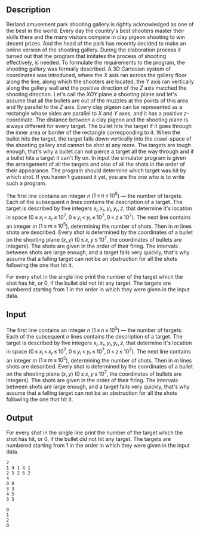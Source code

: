 ## Description

<div><p>Berland amusement park shooting gallery is rightly acknowledged as one of the best in the world. Every day the country's best shooters master their skills there and the many visitors compete in clay pigeon shooting to win decent prizes. And the head of the park has recently decided to make an online version of the shooting gallery. During the elaboration process it turned out that the program that imitates the process of shooting effectively, is needed. To formulate the requirements to the program, the shooting gallery was formally described. A 3D Cartesian system of coordinates was introduced, where the <span class="tex-span"><i>X</i></span> axis ran across the gallery floor along the line, along which the shooters are located, the <span class="tex-span"><i>Y</i></span> axis ran vertically along the gallery wall and the positive direction of the <span class="tex-span"><i>Z</i></span> axis matched the shooting direction. Let's call the <span class="tex-span"><i>XOY</i></span> plane a shooting plane and let's assume that all the bullets are out of the muzzles at the points of this area and fly parallel to the <span class="tex-span"><i>Z</i></span> axis. Every clay pigeon can be represented as a rectangle whose sides are parallel to <span class="tex-span"><i>X</i></span> and <span class="tex-span"><i>Y</i></span> axes, and it has a positive <span class="tex-span"><i>z</i></span>-coordinate. The distance between a clay pigeon and the shooting plane is always different for every target. The bullet hits the target if it goes through the inner area or border of the rectangle corresponding to it. When the bullet hits the target, the target falls down vertically into the crawl-space of the shooting gallery and cannot be shot at any more. The targets are tough enough, that's why a bullet can not pierce a target all the way through and if a bullet hits a target it can't fly on. In input the simulator program is given the arrangement of all the targets and also of all the shots in the order of their appearance. The program should determine which target was hit by which shot. If you haven't guessed it yet, you are the one who is to write such a program.</p></div><div class="input-specification"><p>The first line contains an integer <span class="tex-span"><i>n</i></span> (<span class="tex-span">1 ≤ <i>n</i> ≤ 10<sup class="upper-index">5</sup></span>) — the number of targets. Each of the subsequent <span class="tex-span"><i>n</i></span> lines contains the description of a target. The target is described by five integers <span class="tex-span"><i>x</i><sub class="lower-index"><i>l</i></sub>, <i>x</i><sub class="lower-index"><i>r</i></sub>, <i>y</i><sub class="lower-index"><i>l</i></sub>, <i>y</i><sub class="lower-index"><i>r</i></sub>, <i>z</i></span>, that determine it's location in space (<span class="tex-span">0 ≤ <i>x</i><sub class="lower-index"><i>l</i></sub> &lt; <i>x</i><sub class="lower-index"><i>r</i></sub> ≤ 10<sup class="upper-index">7</sup>, 0 ≤ <i>y</i><sub class="lower-index"><i>l</i></sub> &lt; <i>y</i><sub class="lower-index"><i>r</i></sub> ≤ 10<sup class="upper-index">7</sup>, 0 &lt; <i>z</i> ≤ 10<sup class="upper-index">7</sup></span>). The next line contains an integer <span class="tex-span"><i>m</i></span> (<span class="tex-span">1 ≤ <i>m</i> ≤ 10<sup class="upper-index">5</sup></span>), determining the number of shots. Then in <span class="tex-span"><i>m</i></span> lines shots are described. Every shot is determined by the coordinates of a bullet on the shooting plane <span class="tex-span">(<i>x</i>, <i>y</i>)</span> (<span class="tex-span">0 ≤ <i>x</i>, <i>y</i> ≤ 10<sup class="upper-index">7</sup></span>, the coordinates of bullets are integers). The shots are given in the order of their firing. The intervals between shots are large enough, and a target falls very quickly, that's why assume that a falling target can not be an obstruction for all the shots following the one that hit it.</p></div><div class="output-specification"><p>For every shot in the single line print the number of the target which the shot has hit, or 0, if the bullet did not hit any target. The targets are numbered starting from 1 in the order in which they were given in the input data.</p></div>

## Input

<p>The first line contains an integer <span class="tex-span"><i>n</i></span> (<span class="tex-span">1 ≤ <i>n</i> ≤ 10<sup class="upper-index">5</sup></span>) — the number of targets. Each of the subsequent <span class="tex-span"><i>n</i></span> lines contains the description of a target. The target is described by five integers <span class="tex-span"><i>x</i><sub class="lower-index"><i>l</i></sub>, <i>x</i><sub class="lower-index"><i>r</i></sub>, <i>y</i><sub class="lower-index"><i>l</i></sub>, <i>y</i><sub class="lower-index"><i>r</i></sub>, <i>z</i></span>, that determine it's location in space (<span class="tex-span">0 ≤ <i>x</i><sub class="lower-index"><i>l</i></sub> &lt; <i>x</i><sub class="lower-index"><i>r</i></sub> ≤ 10<sup class="upper-index">7</sup>, 0 ≤ <i>y</i><sub class="lower-index"><i>l</i></sub> &lt; <i>y</i><sub class="lower-index"><i>r</i></sub> ≤ 10<sup class="upper-index">7</sup>, 0 &lt; <i>z</i> ≤ 10<sup class="upper-index">7</sup></span>). The next line contains an integer <span class="tex-span"><i>m</i></span> (<span class="tex-span">1 ≤ <i>m</i> ≤ 10<sup class="upper-index">5</sup></span>), determining the number of shots. Then in <span class="tex-span"><i>m</i></span> lines shots are described. Every shot is determined by the coordinates of a bullet on the shooting plane <span class="tex-span">(<i>x</i>, <i>y</i>)</span> (<span class="tex-span">0 ≤ <i>x</i>, <i>y</i> ≤ 10<sup class="upper-index">7</sup></span>, the coordinates of bullets are integers). The shots are given in the order of their firing. The intervals between shots are large enough, and a target falls very quickly, that's why assume that a falling target can not be an obstruction for all the shots following the one that hit it.</p>

## Output

<p>For every shot in the single line print the number of the target which the shot has hit, or 0, if the bullet did not hit any target. The targets are numbered starting from 1 in the order in which they were given in the input data.</p>





```input1
2
1 4 1 4 1
2 5 2 6 2
4
0 0
3 3
4 5
3 5

```




```output1
0
1
2
0

```


